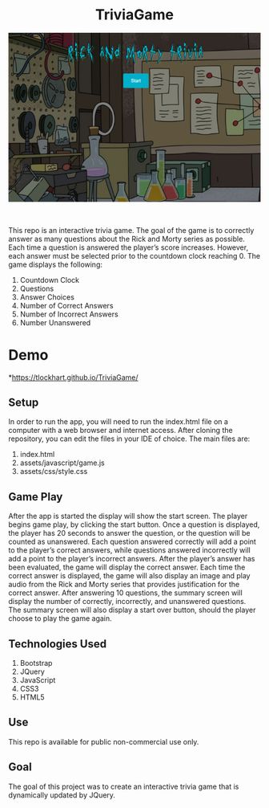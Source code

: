 <h1 align="center">TriviaGame</h1>
<p align="center"><kbd><img src ="assets/images/triviagame.jpg" /></kbd></p><br/>

This repo is an interactive trivia game.  The goal of the game is to correctly answer as many questions about the Rick and Morty series as possible.  Each time a question is answered the player’s score increases.  However, each answer must be selected prior to the countdown clock reaching 0.  The game displays the following:
1. Countdown Clock
1. Questions
1. Answer Choices
1. Number of Correct Answers
1. Number of Incorrect Answers
1. Number Unanswered
# Demo
*https://tlockhart.github.io/TriviaGame/
## Setup
In order to run the app, you will need to run the index.html file on a computer with a web browser and internet access.  After cloning the repository, you can edit the files in your IDE of choice.  The main files are:
1. index.html
1. assets/javascript/game.js
1. assets/css/style.css
## Game Play
After the app is started the display will show the start screen.  The player begins game play, by clicking the start button. Once a question is displayed, the player has 20 seconds to answer the question, or the question will be counted as unanswered.  Each question answered correctly will add a point to the player’s correct answers, while questions answered incorrectly will add a point to the player’s incorrect answers.  After the player’s answer has been evaluated, the game will display the correct answer.  Each time the correct answer is displayed, the game will also display an image and play audio from the Rick and Morty series that provides justification for the correct answer.  After answering 10 questions, the summary screen will display the number of correctly, incorrectly, and unanswered questions. The summary screen will also display a start over button, should the player choose to play the game again.
## Technologies Used
1. Bootstrap
1. JQuery
1. JavaScript
1. CSS3
1. HTML5
## Use
This repo is available for public non-commercial use only.
## Goal
The goal of this project was to create an interactive trivia game that is dynamically updated by JQuery.